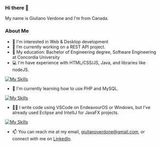 ### Hi there 👋

My name is Giuliano Verdone and I'm from Canada.

### About Me

- 👀 I'm interested in Web & Desktop development 
- 🔭 I’m currently working on a REST API project.
- 💬 My education: Bachelor of Engineering degree, Software Engineering at Concordia University
- 💻 I'm have experience with HTML/CSS/JS, Java, and libraries like nodeJS.

[![My Skills](https://skills.thijs.gg/icons?i=html,css,js,java,nodejs)](https://skills.thijs.gg)

- 🌱 I'm currently learning how to use PHP and MySQL.

[![My Skills](https://skills.thijs.gg/icons?i=php,mysql)](https://skills.thijs.gg)

- 👨‍💻 I write code using VSCode on EndeavourOS or Windows, but I've already used Eclipse and IntelliJ for JavaFX projects. 

[![My Skills](https://skills.thijs.gg/icons?i=vscode,linux,eclipse,idea)](https://skills.thijs.gg)

- 📫 You can reach me at my email, giulianoverdone@gmail.com, or connect with me on [LinkedIn](https://www.linkedin.com/in/giuliano-verdone-33186921b/).
